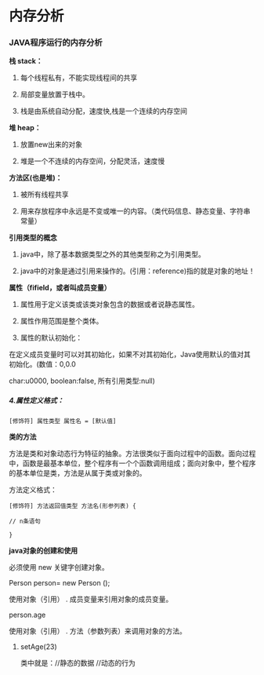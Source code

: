 # **内存分析**

### JAVA程序运行的内存分析

**栈 stack：**

1. 每个线程私有，不能实现线程间的共享

2. 局部变量放置于栈中。

3. 栈是由系统自动分配，速度快,栈是一个连续的内存空间

**堆 heap：**

1. 放置new出来的对象

2. 堆是一个不连续的内存空间，分配灵活，速度慢



**方法区(也是堆)：**

1. 被所有线程共享

2. 用来存放程序中永远是不变或唯一的内容。（类代码信息、静态变量、字符串常量）

**引用类型的概念**

1. java中，除了基本数据类型之外的其他类型称之为引用类型。

2. java中的对象是通过引用来操作的。(引用：reference)指的就是对象的地址！

**属性（fifield，或者叫成员变量）**

1. 属性用于定义该类或该类对象包含的数据或者说静态属性。

2. 属性作用范围是整个类体。

3. 属性的默认初始化：

在定义成员变量时可以对其初始化，如果不对其初始化，Java使用默认的值对其初始化。(数值：0,0.0

char:u0000, boolean:false, 所有引用类型:null)

#####  4.属性定义格式：

```
[修饰符] 属性类型 属性名 = [默认值] 
```

**类的方法**

方法是类和对象动态行为特征的抽象。方法很类似于面向过程中的函数。面向过程中，函数是最基本单位，整个程序有一个个函数调用组成；面向对象中，整个程序的基本单位是类，方法是从属于类或对象的。

方法定义格式：

```
[修饰符] 方法返回值类型 方法名(形参列表) { 

// n条语句 

} 
```

**java对象的创建和使用**

必须使用 new 关键字创建对象。

Person person= new Person ();

使用对象（引用） . 成员变量来引用对象的成员变量。

person.age

使用对象（引用） . 方法（参数列表）来调用对象的方法。

1. setAge(23)

   类中就是：//静态的数据 //动态的行为